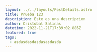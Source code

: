 ```yaml
---
layout: ../../layouts/PostDetails.astro
title: Prueba 123
description: Este es una descripcion
author: Cristobal Salinas
datetime: 2022-11-21T17:39:02.885Z
featured: true
tags:
  - asdasdasdasdasasdasda
---
```

